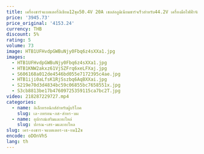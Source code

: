 ```yaml
---
title: เครื่องชาร์จแบตเตอรี่ลิเธียม12ชุด50.4V 20A เชลล์อลูมิเนียมชาร์จเร็วสำหรับ44.2V เครื่องมือไฟฟ้าจักรยานไฟฟ้าวัตถุประสงค์ทั่วไป
price: '3945.73'
price_original: '4153.24'
currency: THB
discount: 5%
rating: 5
volume: 73
image: HTB1UFHvdpGWBuNjy0Fbq6z4sXXa1.jpg
images:
  - HTB1UFHvdpGWBuNjy0Fbq6z4sXXa1.jpg
  - HTB1KNW2akxz61VjSZFrq6xeLFXaj.jpg
  - S606168a012de4546bd055e7172395c4ae.jpg
  - HTB1iji0aLfsK1RjSszbq6AqBXXai.jpg
  - S219e70d3d4834bc59c06855bc7658551x.jpg
  - S3cb8813be17b47609725359115ca7bc2T.jpg
video: 218287229727.mp4
categories:
  - name: อิเล็กทรอนิกส์สำหรับผู้บริโภค
    slug: เล-กทรอน-กส-สำหร-บผ
  - name: อุปกรณ์เสริมและอะไหล่
    slug: ปกรณ-เสร-มและอะไหล
slug: เคร-องชาร-จแบตเตอร-เธ-ยม12ช
encode: oDOnVhS
lang: th
---
```

  